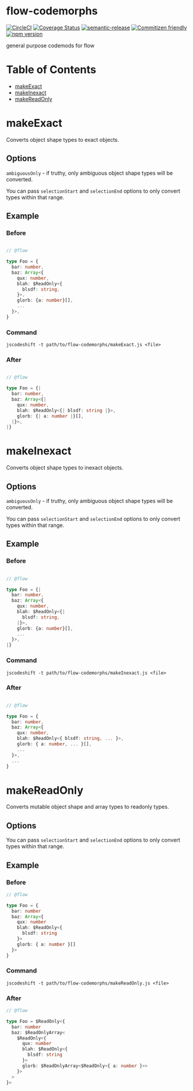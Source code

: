 # flow-codemorphs

[![CircleCI](https://circleci.com/gh/codemodsquad/flow-codemorphs.svg?style=svg)](https://circleci.com/gh/codemodsquad/flow-codemorphs)
[![Coverage Status](https://codecov.io/gh/codemodsquad/flow-codemorphs/branch/master/graph/badge.svg)](https://codecov.io/gh/codemodsquad/flow-codemorphs)
[![semantic-release](https://img.shields.io/badge/%20%20%F0%9F%93%A6%F0%9F%9A%80-semantic--release-e10079.svg)](https://github.com/semantic-release/semantic-release)
[![Commitizen friendly](https://img.shields.io/badge/commitizen-friendly-brightgreen.svg)](http://commitizen.github.io/cz-cli/)
[![npm version](https://badge.fury.io/js/flow-codemorphs.svg)](https://badge.fury.io/js/flow-codemorphs)

general purpose codemods for flow

# Table of Contents

<!-- toc -->

- [makeExact](#makeexact)
- [makeInexact](#makeinexact)
- [makeReadOnly](#makereadonly)

<!-- tocstop -->

# makeExact

Converts object shape types to exact objects.

## Options

`ambiguousOnly` - if truthy, only ambiguous object shape types will be converted.

You can pass `selectionStart` and `selectionEnd` options to only convert types within that
range.

## Example

### Before

```ts

// @flow

type Foo = {
  bar: number,
  baz: Array<{
    qux: number,
    blah: $ReadOnly<{
      blsdf: string,
    }>,
    glorb: {a: number}[],
    ...
  }>,
}

```

### Command

```
jscodeshift -t path/to/flow-codemorphs/makeExact.js <file>
```

### After

```ts

// @flow

type Foo = {|
  bar: number,
  baz: Array<{|
    qux: number,
    blah: $ReadOnly<{| blsdf: string |}>,
    glorb: {| a: number |}[],
  |}>,
|}

```

# makeInexact

Converts object shape types to inexact objects.

## Options

`ambiguousOnly` - if truthy, only ambiguous object shape types will be converted.

You can pass `selectionStart` and `selectionEnd` options to only convert types within that
range.

## Example

### Before

```ts

// @flow

type Foo = {|
  bar: number,
  baz: Array<{
    qux: number,
    blah: $ReadOnly<{|
      blsdf: string,
    |}>,
    glorb: {a: number}[],
    ...
  }>,
|}

```

### Command

```
jscodeshift -t path/to/flow-codemorphs/makeInexact.js <file>
```

### After

```ts

// @flow

type Foo = {
  bar: number,
  baz: Array<{
    qux: number,
    blah: $ReadOnly<{ blsdf: string, ... }>,
    glorb: { a: number, ... }[],
    ...
  }>,
  ...
}

```

# makeReadOnly

Converts mutable object shape and array types to readonly types.

## Options

You can pass `selectionStart` and `selectionEnd` options to only convert types within that
range.

## Example

### Before

```ts
// @flow

type Foo = {
  bar: number
  baz: Array<{
    qux: number
    blah: $ReadOnly<{
      blsdf: string
    }>
    glorb: { a: number }[]
  }>
}
```

### Command

```
jscodeshift -t path/to/flow-codemorphs/makeReadOnly.js <file>
```

### After

```ts
// @flow

type Foo = $ReadOnly<{
  bar: number
  baz: $ReadOnlyArray<
    $ReadOnly<{
      qux: number
      blah: $ReadOnly<{
        blsdf: string
      }>
      glorb: $ReadOnlyArray<$ReadOnly<{ a: number }>>
    }>
  >
}>
```
